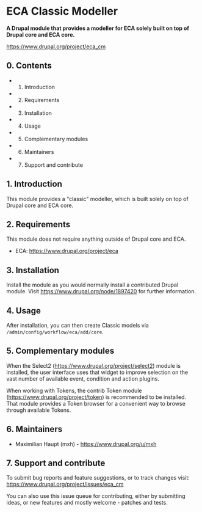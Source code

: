 # ECA Classic Modeller

**A Drupal module that provides a modeller for ECA solely built on top of Drupal
core and ECA core.**

https://www.drupal.org/project/eca_cm

## 0. Contents

- 1. Introduction
- 2. Requirements
- 3. Installation
- 4. Usage
- 5. Complementary modules
- 6. Maintainers
- 7. Support and contribute

## 1. Introduction

This module provides a "classic" modeller, which is built solely on top of
Drupal core and ECA core.

## 2. Requirements

This module does not require anything outside of Drupal core and ECA.
* ECA: https://www.drupal.org/project/eca

## 3. Installation

Install the module as you would normally install a contributed
Drupal module. Visit https://www.drupal.org/node/1897420 for further
information.

## 4. Usage

After installation, you can then create Classic models via
`/admin/config/workflow/eca/add/core`.

## 5. Complementary modules

When the Select2 (https://www.drupal.org/project/select2) module is installed,
the user interface uses that widget to improve selection on the vast number of
available event, condition and action plugins.

When working with Tokens, the contrib Token module
(https://www.drupal.org/project/token) is recommended to be installed.
That module provides a Token browser for a convenient way to browse through
available Tokens.

## 6. Maintainers

* Maximilian Haupt (mxh) - https://www.drupal.org/u/mxh

## 7. Support and contribute

To submit bug reports and feature suggestions, or to track changes visit:
https://www.drupal.org/project/issues/eca_cm

You can also use this issue queue for contributing, either by submitting ideas,
or new features and mostly welcome - patches and tests.
